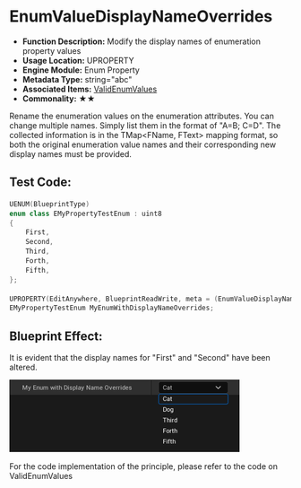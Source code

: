 # EnumValueDisplayNameOverrides

- **Function Description:** Modify the display names of enumeration property values
- **Usage Location:** UPROPERTY
- **Engine Module:** Enum Property
- **Metadata Type:** string="abc"
- **Associated Items:** [ValidEnumValues](../ValidEnumValues/ValidEnumValues.md)
- **Commonality:** ★★

Rename the enumeration values on the enumeration attributes. You can change multiple names. Simply list them in the format of "A=B; C=D". The collected information is in the TMap<FName, FText> mapping format, so both the original enumeration value names and their corresponding new display names must be provided.

## Test Code:

```cpp
UENUM(BlueprintType)
enum class EMyPropertyTestEnum : uint8
{
	First,
	Second,
	Third,
	Forth,
	Fifth,
};

UPROPERTY(EditAnywhere, BlueprintReadWrite, meta = (EnumValueDisplayNameOverrides = "First=Cat;Second=Dog"))
EMyPropertyTestEnum MyEnumWithDisplayNameOverrides;
```

## Blueprint Effect:

It is evident that the display names for "First" and "Second" have been altered.

![Untitled](Untitled.png)

For the code implementation of the principle, please refer to the code on ValidEnumValues
